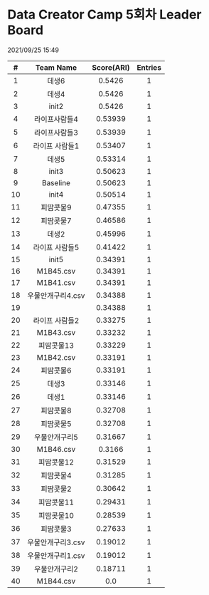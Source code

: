# Data Creator Camp 5회차 Leader Board
2021/09/25 15:49

|#|Team Name|Score(ARI)|Entries|  
|:---:|:---:|:---:|:---:|  
|1|데생6|0.5426|1|  
|2|데생4|0.5426|1|  
|3|init2|0.5426|1|  
|4|라이프사람들4|0.53939|1|  
|5|라이프사람들3|0.53939|1|  
|6|라이프 사람들1|0.53407|1|  
|7|데생5|0.53314|1|  
|8|init3|0.50623|1|  
|9|Baseline|0.50623|1|  
|10|init4|0.50514|1|  
|11|피땀콧물9|0.47355|1|  
|12|피땀콧물7|0.46586|1|  
|13|데생2|0.45996|1|  
|14|라이프 사람들5|0.41422|1|  
|15|init5|0.34391|1|  
|16|M1B45.csv|0.34391|1|  
|17|M1B41.csv|0.34391|1|  
|18|우물안개구리4.csv|0.34388|1|  
|19||0.34388|1|  
|20|라이프 사람들2|0.33275|1|  
|21|M1B43.csv|0.33232|1|  
|22|피땀콧물13|0.33229|1|  
|23|M1B42.csv|0.33191|1|  
|24|피땀콧물6|0.33191|1|  
|25|데생3|0.33146|1|  
|26|데생1|0.33146|1|  
|27|피땀콧물8|0.32708|1|  
|28|피땀콧물5|0.32708|1|  
|29|우물안개구리5|0.31667|1|  
|30|M1B46.csv|0.3166|1|  
|31|피땀콧물12|0.31529|1|  
|32|피땀콧물4|0.31285|1|  
|33|피땀콧물2|0.30642|1|  
|34|피땀콧물11|0.29431|1|  
|35|피땀콧물10|0.28539|1|  
|36|피땀콧물3|0.27633|1|  
|37|우물안개구리3.csv|0.19012|1|  
|38|우물안개구리1.csv|0.19012|1|  
|39|우물안개구리2|0.18711|1|  
|40|M1B44.csv|0.0|1|  
